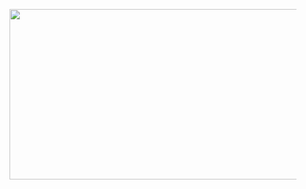 <p align="center">
  <img src="https://i.pinimg.com/736x/d4/ca/2d/d4ca2d1a12ad950befbe81281bef2d0b.jpg" width="1000" height="300">
</p>

